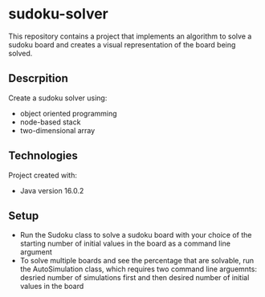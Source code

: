 # sudoku-solver

This repository contains a project that implements an algorithm to solve a sudoku board and creates a visual representation of the board being solved.

## Descrpition

Create a sudoku solver using:

- object oriented programming
- node-based stack
- two-dimensional array

## Technologies

Project created with:
* Java version 16.0.2

## Setup

- Run the Sudoku class to solve a sudoku board with your choice of the starting number of initial values in the board as a command line argument
- To solve multiple boards and see the percentage that are solvable, run the AutoSimulation class, which requires two command line arguemnts: desried number of simulations first and then desired number of initial values in the board
